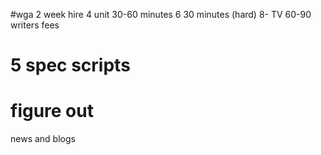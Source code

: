 #wga 
2 week hire
4 unit 30-60 minutes
6 30 minutes (hard)
8- TV 60-90
writers fees

# 5 spec scripts

# figure out
news and blogs
